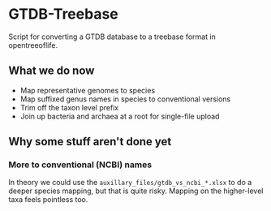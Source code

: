 # GTDB-Treebase
Script for converting a GTDB database to a treebase format in opentreeoflife.

## What we do now

* Map representative genomes to species
* Map suffixed genus names in species to conventional versions
* Trim off the taxon level prefix
* Join up bacteria and archaea at a root for single-file upload

## Why some stuff aren't done yet

### More to conventional (NCBI) names

In theory we could use the `auxillary_files/gtdb_vs_ncbi_*.xlsx` to do a deeper species
mapping, but that is quite risky. Mapping on the higher-level taxa feels pointless too.
